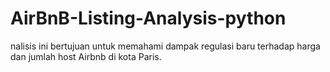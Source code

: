# AirBnB-Listing-Analysis-python
nalisis ini bertujuan untuk memahami dampak regulasi baru terhadap harga dan jumlah host Airbnb di kota Paris. 
